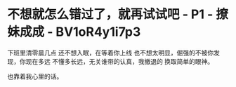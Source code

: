 # 不想就怎么错过了，就再试试吧 - P1 - 撩妹成成 - BV1oR4y1i7p3

下班里清零晨几点 还不想入眠，在等着你上线 也不想太明显，倔强的不被你发现，你现在多远 不懂多长远，无关谁带的认真，我撤退的 换取简单的眼神。

也靠着我心里的话。